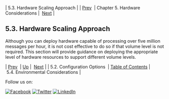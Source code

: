 | 5.3. Hardware Scaling Approach |
| [Prev](hardware.config_options.php)  | Chapter 5. Hardware Considerations |  [Next](hardware.environmental.php) |

## 5.3. Hardware Scaling Approach

Although you can deploy hardware capable of processing over five million messages per hour, it is not cost effective to do so if that volume level is not required. This section will provide guidance on deploying the appropriate level of hardware resources to support different volume levels.

| [Prev](hardware.config_options.php)  | [Up](hardware.requirements.php) |  [Next](hardware.environmental.php) |
| 5.2. Configuration Options  | [Table of Contents](index.php) |  5.4. Environmental Considerations |

Follow us on:

[![Facebook](https://support.messagesystems.com/images/icon-facebook.png)](http://www.facebook.com/messagesystems) [![Twitter](https://support.messagesystems.com/images/icon-twitter.png)](http://twitter.com/#!/MessageSystems) [![LinkedIn](https://support.messagesystems.com/images/icon-linkedin.png)](http://www.linkedin.com/company/message-systems)